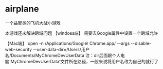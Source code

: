 # airplane
一个益智类的飞机大战小游戏

本游戏还未解决跨域问题
  【windoes端】
   需要去Google属性中设置一个跨域允许
   
  【Mac端】
   open -n /Applications/Google\ Chrome.app/ --args --disable-web-security  --user-data-dir=/Users/用户名/Documents/MyChromeDevUserData
   注：dir后面跟个人电脑‘MyChromeDevUserData’文件所在路径，一般来说将用户名改为自己的就行了
